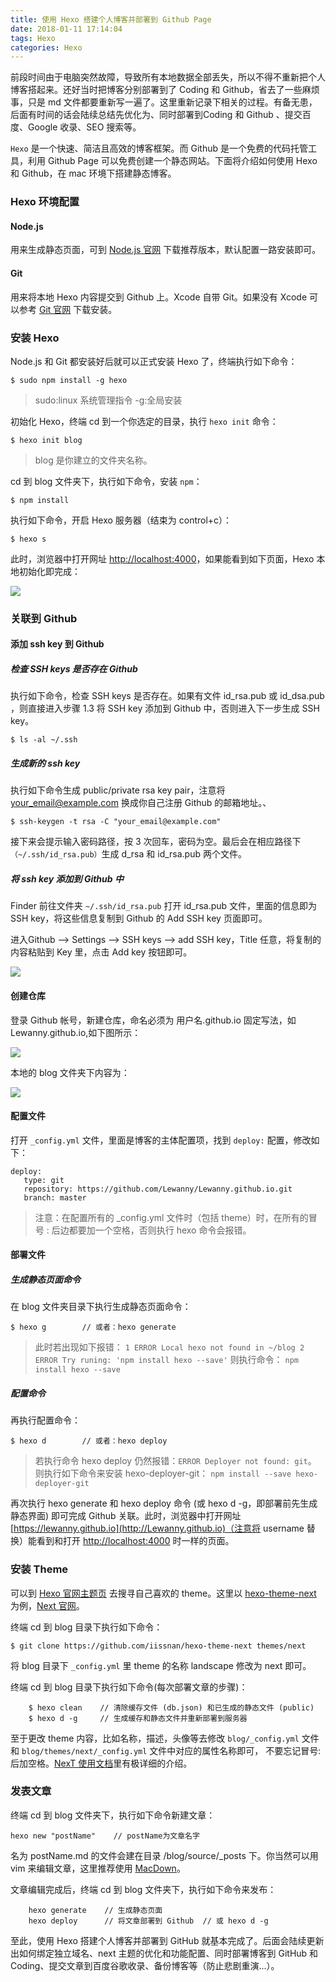 ```yaml
---
title: 使用 Hexo 搭建个人博客并部署到 Github Page
date: 2018-01-11 17:14:04
tags: Hexo
categories: Hexo
---
```


前段时间由于电脑突然故障，导致所有本地数据全部丢失，所以不得不重新把个人博客搭起来。还好当时把博客分别部署到了 Coding 和 Github，省去了一些麻烦事，只是 md 文件都要重新写一遍了。这里重新记录下相关的过程。有备无患，后面有时间的话会陆续总结先优化为、同时部署到Coding 和 Github 、提交百度、Google 收录、SEO 搜索等。

`Hexo` 是一个快速、简洁且高效的博客框架。而 Github 是一个免费的代码托管工具，利用 Github Page 可以免费创建一个静态网站。下面将介绍如何使用 Hexo 和 Github，在 mac 环境下搭建静态博客。

<!--more-->

### Hexo 环境配置
#### Node.js
用来生成静态页面，可到 [Node.js 官网](https://nodejs.org/en/) 下载推荐版本，默认配置一路安装即可。

#### Git
用来将本地 Hexo 内容提交到 Github 上。Xcode 自带 Git。如果没有 Xcode 可以参考 [Git 官网](https://git-scm.com/download/win) 下载安装。


### 安装 Hexo
Node.js 和 Git 都安装好后就可以正式安装 Hexo 了，终端执行如下命令：

	$ sudo npm install -g hexo
	
> sudo:linux 系统管理指令     -g:全局安装


初始化 Hexo，终端 cd 到一个你选定的目录，执行 `hexo init` 命令：

	$ hexo init blog
	
> blog 是你建立的文件夹名称。

cd 到 blog 文件夹下，执行如下命令，安装 `npm`：

	$ npm install

执行如下命令，开启 Hexo 服务器（结束为 control+c）：

	$ hexo s

此时，浏览器中打开网址 [http://localhost:4000](http://localhost:4000)，如果能看到如下页面，Hexo 本地初始化即完成：

![](http://omkug1guu.bkt.clouddn.com/Hexo-build-yourown-blog-with-hexo/Hexo_success.png)



### 关联到 Github 
#### 添加 ssh key 到 Github
##### 检查 SSH keys 是否存在 Github
执行如下命令，检查 SSH keys 是否存在。如果有文件 id_rsa.pub 或 id_dsa.pub ，则直接进入步骤 1.3 将 SSH key 添加到 Github 中，否则进入下一步生成 SSH key。

	$ ls -al ~/.ssh

##### 生成新的 ssh key
执行如下命令生成 public/private rsa key pair，注意将 your_email@example.com 换成你自己注册 Github 的邮箱地址。、

	$ ssh-keygen -t rsa -C "your_email@example.com"

接下来会提示输入密码路径，按 3 次回车，密码为空。最后会在相应路径下`（~/.ssh/id_rsa.pub）`生成 d_rsa 和 id_rsa.pub 两个文件。

##### 将 ssh key 添加到 Github 中
Finder 前往文件夹 `~/.ssh/id_rsa.pub` 打开 id_rsa.pub 文件，里面的信息即为 SSH key，将这些信息复制到 Github 的 Add SSH key 页面即可。

进入Github –> Settings –> SSH keys –> add SSH key，Title 任意，将复制的内容粘贴到 Key 里，点击 Add key 按钮即可。

![](http://omkug1guu.bkt.clouddn.com/Hexo-build-yourown-blog-with-hexo/Hexo_hss%20.png)


#### 创建仓库
登录 Github 帐号，新建仓库，命名必须为 用户名.github.io 固定写法，如Lewanny.github.io,如下图所示：

![](http://omkug1guu.bkt.clouddn.com/Hexo-build-yourown-blog-with-hexo/Hexo_github_repo.png)

本地的 blog 文件夹下内容为：

![](http://omkug1guu.bkt.clouddn.com/Hexo-build-yourown-blog-with-hexo/Hexo_root_catalog.png)


#### 配置文件
打开 `_config.yml` 文件，里面是博客的主体配置项，找到 `deploy:` 配置，修改如下：
```
deploy:
   type: git
   repository: https://github.com/Lewanny/Lewanny.github.io.git
   branch: master
```
> 注意：在配置所有的 _config.yml 文件时（包括 theme）时，在所有的冒号 : 后边都要加一个空格，否则执行 hexo 命令会报错。

#### 部署文件
##### 生成静态页面命令
在 blog 文件夹目录下执行生成静态页面命令：

	$ hexo g		// 或者：hexo generate

> 此时若出现如下报错：
`
1 ERROR Local hexo not found in ~/blog
2 ERROR Try runing: 'npm install hexo --save'
`
>则执行命令：
`npm install hexo --save
`

##### 配置命令
再执行配置命令：

	$ hexo d		// 或者：hexo deploy

> 若执行命令 hexo deploy 仍然报错：`ERROR Deployer not found: git`。
> 则执行如下命令来安装 hexo-deployer-git： `npm install --save hexo-deployer-git`

再次执行 hexo generate 和 hexo deploy 命令 (或 hexo d -g，即部署前先生成静态界面) 即可完成 Github 关联。此时，浏览器中打开网址 [https://lewanny.github.io](http://Lewanny.github.io)（注意将 username 替换）能看到和打开 [http://localhost:4000](http://localhost:4000) 时一样的页面。 


### 安装 Theme
可以到 [Hexo 官网主题页](https://hexo.io/themes/) 去搜寻自己喜欢的 theme。这里以 [hexo-theme-next](https://github.com/iissnan/hexo-theme-next) 为例，[Next 官网](http://theme-next.iissnan.com/getting-started.html)。

终端 cd 到 blog 目录下执行如下命令：

	$ git clone https://github.com/iissnan/hexo-theme-next themes/next

将 blog 目录下 `_config.yml` 里 theme 的名称 landscape 修改为 next 即可。

终端 cd 到 blog 目录下执行如下命令(每次部署文章的步骤)：
```
	$ hexo clean    // 清除缓存文件 (db.json) 和已生成的静态文件 (public)
	$ hexo d -g     // 生成缓存和静态文件并重新部署到服务器 
```
	
至于更改 theme 内容，比如名称，描述，头像等去修改 `blog/_config.yml` 文件和 `blog/themes/next/_config.yml` 文件中对应的属性名称即可， 不要忘记冒号:后加空格。[NexT 使用文档](http://theme-next.iissnan.com/)里有极详细的介绍。



### 发表文章
终端 cd 到 blog 文件夹下，执行如下命令新建文章：

	hexo new "postName"    // postName为文章名字
	
名为 postName.md 的文件会建在目录 /blog/source/_posts 下。你当然可以用 vim 来编辑文章，这里推荐使用 [MacDown](http://macdown.uranusjr.com/)。

文章编辑完成后，终端 cd 到 blog 文件夹下，执行如下命令来发布：
```
	hexo generate    // 生成静态页面
	hexo deploy      // 将文章部署到 Github  // 或 hexo d -g
```

至此，使用 Hexo 搭建个人博客并部署到 GitHub 就基本完成了。后面会陆续更新出如何绑定独立域名、next 主题的优化和功能配置、同时部署博客到 GitHub 和 Coding、提交文章到百度谷歌收录、备份博客等（防止悲剧重演...）。






